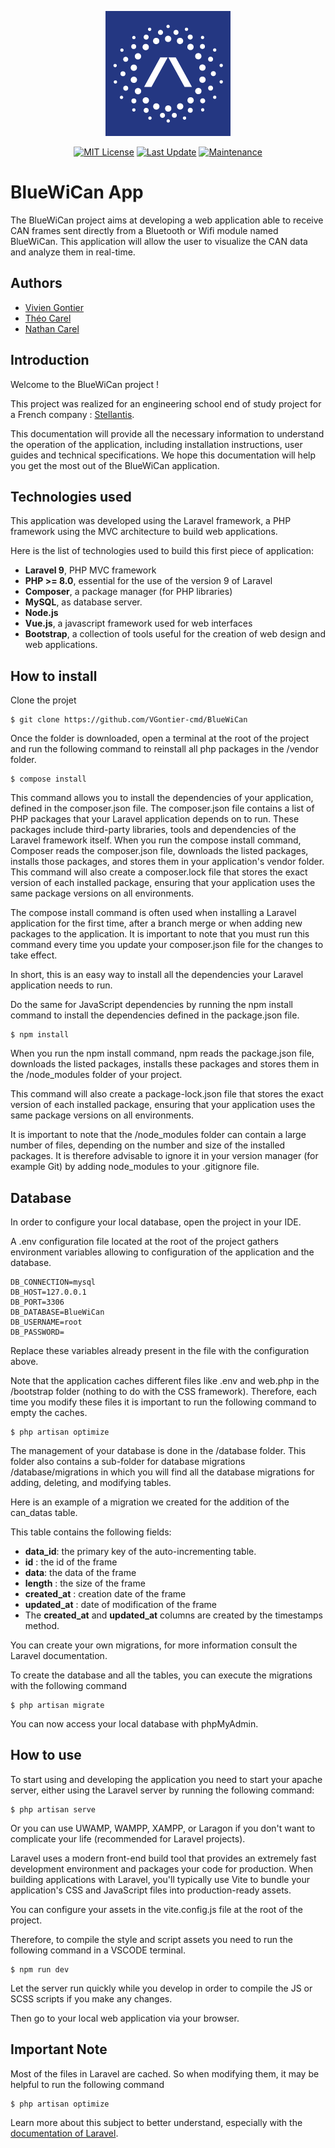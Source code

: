 <p align="center">
  <img src="https://github.com/VGontier-cmd/BlueWiCan/blob/master/public/images/stellantis-small-logo.png?raw=true"/>
  
  
  <div align="center">
  
   <a href="">[![MIT License](https://img.shields.io/badge/License-MIT-green.svg)](https://choosealicense.com/licenses/mit/)</a>
   <a href="">![Last Update](https://img.shields.io/github/last-commit/VGontier-cmd/BlueWiCan)</a>
   <a href="">[![Maintenance](https://img.shields.io/badge/Maintained%3F-no-red.svg)](https://bitbucket.org/lbesson/ansi-colors)</a>
  
  </div>
</p>

# BlueWiCan App

The BlueWiCan project aims at developing a web application able to receive CAN frames sent directly from a Bluetooth or Wifi module named BlueWiCan. This application will allow the user to visualize the CAN data and analyze them in real-time.



## Authors

- [Vivien Gontier](https://www.github.com/VGontier-cmd)
- [Théo Carel](https://www.github.com/Gimly-76)
- [Nathan Carel](https://www.github.com/NathanCarel)


## Introduction

Welcome to the BlueWiCan project !

This project was realized for an engineering school end of study project for a French company : <a href="https://www.stellantis.com">Stellantis</a>.

This documentation will provide all the necessary information to understand the operation of the application, including installation instructions, user guides and technical specifications. We hope this documentation will help you get the most out of the BlueWiCan application.


## Technologies used

This application was developed using the Laravel framework, a PHP framework using the MVC architecture to build web applications.

Here is the list of technologies used to build this first piece of application:

- __Laravel 9__, PHP MVC framework
- __PHP >= 8.0__, essential for the use of the version 9 of Laravel
- __Composer__, a package manager (for PHP libraries)
- __MySQL__, as database server.
- __Node.js__
- __Vue.js__, a javascript framework used for web interfaces
- __Bootstrap__, a collection of tools useful for the creation of web design and web applications.


## How to install

Clone the projet

```
$ git clone https://github.com/VGontier-cmd/BlueWiCan
```

Once the folder is downloaded, open a terminal at the root of the project and run the following command to reinstall all php packages in the /vendor folder.
```
$ compose install
```

This command allows you to install the dependencies of your application, defined in the composer.json file. The composer.json file contains a list of PHP packages that your Laravel application depends on to run. These packages include third-party libraries, tools and dependencies of the Laravel framework itself. When you run the compose install command, Composer reads the composer.json file, downloads the listed packages, installs those packages, and stores them in your application's vendor folder. This command will also create a composer.lock file that stores the exact version of each installed package, ensuring that your application uses the same package versions on all environments.

The compose install command is often used when installing a Laravel application for the first time, after a branch merge or when adding new packages to the application. It is important to note that you must run this command every time you update your composer.json file for the changes to take effect.

In short, this is an easy way to install all the dependencies your Laravel application needs to run.

Do the same for JavaScript dependencies by running the npm install command to install the dependencies defined in the package.json file.

```
$ npm install 
```

When you run the npm install command, npm reads the package.json file, downloads the listed packages, installs these packages and stores them in the /node_modules folder of your project.

This command will also create a package-lock.json file that stores the exact version of each installed package, ensuring that your application uses the same package versions on all environments.

It is important to note that the /node_modules folder can contain a large number of files, depending on the number and size of the installed packages. It is therefore advisable to ignore it in your version manager (for example Git) by adding node_modules to your .gitignore file.


## Database 

In order to configure your local database, open the project in your IDE.

A .env configuration file located at the root of the project gathers environment variables allowing to configuration of the application and the database.

```
DB_CONNECTION=mysql 
DB_HOST=127.0.0.1 
DB_PORT=3306 
DB_DATABASE=BlueWiCan 
DB_USERNAME=root 
DB_PASSWORD=
```

Replace these variables already present in the file with the configuration above.

Note that the application caches different files like .env and web.php in the /bootstrap folder (nothing to do with the CSS framework). Therefore, each time you modify these files it is important to run the following command to empty the caches.

```
$ php artisan optimize
```

The management of your database is done in the /database folder. This folder also contains a sub-folder for database migrations /database/migrations in which you will find all the database migrations for adding, deleting, and modifying tables.

Here is an example of a migration we created for the addition of the can_datas table.


This table contains the following fields:

- __data_id__: the primary key of the auto-incrementing table.
- __id__ : the id of the frame
- __data__: the data of the frame
- __length__ : the size of the frame
- __created_at__ : creation date of the frame
- __updated_at__ : date of modification of the frame
- The __created_at__ and __updated_at__ columns are created by the timestamps method.

You can create your own migrations, for more information consult the Laravel documentation.

To create the database and all the tables, you can execute the migrations with the following command
```
$ php artisan migrate 
```
You can now access your local database with phpMyAdmin.


## How to use 

To start using and developing the application you need to start your apache server, either using the Laravel server by running the following command:
```
$ php artisan serve
```
Or you can use UWAMP, WAMPP, XAMPP, or Laragon if you don't want to complicate your life (recommended for Laravel projects).

Laravel uses a modern front-end build tool that provides an extremely fast development environment and packages your code for production. When building applications with Laravel, you'll typically use Vite to bundle your application's CSS and JavaScript files into production-ready assets.

You can configure your assets in the vite.config.js file at the root of the project.


Therefore, to compile the style and script assets you need to run the following command in a VSCODE terminal.

```
$ npm run dev
```

Let the server run quickly while you develop in order to compile the JS or SCSS scripts if you make any changes.


Then go to your local web application via your browser.

## Important Note

Most of the files in Laravel are cached. So when modifying them, it may be helpful to run the following command

```
$ php artisan optimize
```

Learn more about this subject to better understand, especially with the <a href="https://laravel.com/docs/9.x">documentation of Laravel</a>.

